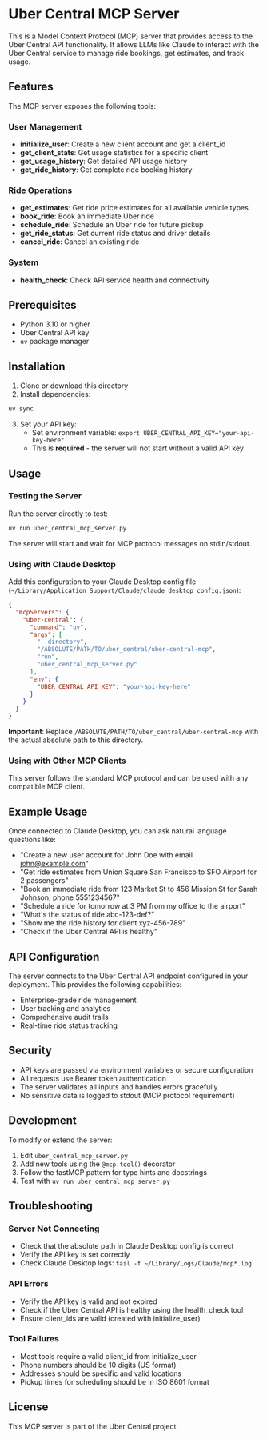 # Uber Central MCP Server

This is a Model Context Protocol (MCP) server that provides access to the Uber Central API functionality. It allows LLMs like Claude to interact with the Uber Central service to manage ride bookings, get estimates, and track usage.

## Features

The MCP server exposes the following tools:

### User Management
- **initialize_user**: Create a new client account and get a client_id
- **get_client_stats**: Get usage statistics for a specific client
- **get_usage_history**: Get detailed API usage history
- **get_ride_history**: Get complete ride booking history

### Ride Operations
- **get_estimates**: Get ride price estimates for all available vehicle types
- **book_ride**: Book an immediate Uber ride
- **schedule_ride**: Schedule an Uber ride for future pickup
- **get_ride_status**: Get current ride status and driver details
- **cancel_ride**: Cancel an existing ride

### System
- **health_check**: Check API service health and connectivity

## Prerequisites

- Python 3.10 or higher
- Uber Central API key
- `uv` package manager

## Installation

1. Clone or download this directory
2. Install dependencies:
```bash
uv sync
```

3. Set your API key:
   - Set environment variable: `export UBER_CENTRAL_API_KEY="your-api-key-here"`
   - This is **required** - the server will not start without a valid API key

## Usage

### Testing the Server

Run the server directly to test:
```bash
uv run uber_central_mcp_server.py
```

The server will start and wait for MCP protocol messages on stdin/stdout.

### Using with Claude Desktop

Add this configuration to your Claude Desktop config file (`~/Library/Application Support/Claude/claude_desktop_config.json`):

```json
{
  "mcpServers": {
    "uber-central": {
      "command": "uv",
      "args": [
        "--directory",
        "/ABSOLUTE/PATH/TO/uber_central/uber-central-mcp",
        "run",
        "uber_central_mcp_server.py"
      ],
      "env": {
        "UBER_CENTRAL_API_KEY": "your-api-key-here"
      }
    }
  }
}
```

**Important**: Replace `/ABSOLUTE/PATH/TO/uber_central/uber-central-mcp` with the actual absolute path to this directory.

### Using with Other MCP Clients

This server follows the standard MCP protocol and can be used with any compatible MCP client.

## Example Usage

Once connected to Claude Desktop, you can ask natural language questions like:

- "Create a new user account for John Doe with email john@example.com"
- "Get ride estimates from Union Square San Francisco to SFO Airport for 2 passengers"
- "Book an immediate ride from 123 Market St to 456 Mission St for Sarah Johnson, phone 5551234567"
- "Schedule a ride for tomorrow at 3 PM from my office to the airport"
- "What's the status of ride abc-123-def?"
- "Show me the ride history for client xyz-456-789"
- "Check if the Uber Central API is healthy"

## API Configuration

The server connects to the Uber Central API endpoint configured in your deployment. This provides the following capabilities:
- Enterprise-grade ride management
- User tracking and analytics
- Comprehensive audit trails
- Real-time ride status tracking

## Security

- API keys are passed via environment variables or secure configuration
- All requests use Bearer token authentication
- The server validates all inputs and handles errors gracefully
- No sensitive data is logged to stdout (MCP protocol requirement)

## Development

To modify or extend the server:

1. Edit `uber_central_mcp_server.py`
2. Add new tools using the `@mcp.tool()` decorator
3. Follow the fastMCP pattern for type hints and docstrings
4. Test with `uv run uber_central_mcp_server.py`

## Troubleshooting

### Server Not Connecting
- Check that the absolute path in Claude Desktop config is correct
- Verify the API key is set correctly
- Check Claude Desktop logs: `tail -f ~/Library/Logs/Claude/mcp*.log`

### API Errors
- Verify the API key is valid and not expired
- Check if the Uber Central API is healthy using the health_check tool
- Ensure client_ids are valid (created with initialize_user)

### Tool Failures
- Most tools require a valid client_id from initialize_user
- Phone numbers should be 10 digits (US format)
- Addresses should be specific and valid locations
- Pickup times for scheduling should be in ISO 8601 format

## License

This MCP server is part of the Uber Central project.
